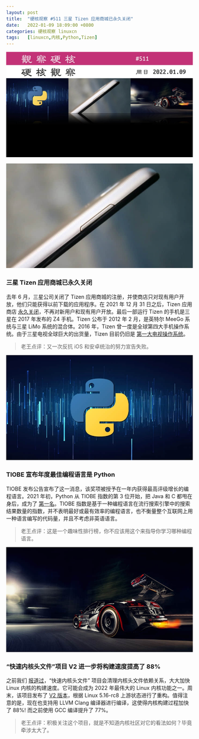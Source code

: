 ```yaml
---
layout: post
title:	"硬核观察 #511 三星 Tizen 应用商城已永久关闭"
date:	2022-01-09 18:09:00 +0800 
categories:	硬核观察 linuxcn 
tags:	[linuxcn,内核,Python,Tizen]
---
```



![](/Asserts/Images/album/202201/09/180745jood56e566t66z4t.jpg)


![](/Asserts/Images/album/202201/09/180758fs6616vtf08dwunz.jpg)


### 三星 Tizen 应用商城已永久关闭


去年 6 月，三星公司关闭了 Tizen 应用商城的注册，并使商店只对现有用户开放，他们只能获得以前下载的应用程序。在 2021 年 12 月 31 日之后，Tizen 应用商店 [永久关闭](https://www.gsmarena.com/samsung_shuts_down_the_tizen_app_store-news-52598.php)，不再对新用户和现有用户开放。最后一部运行 Tizen 的手机是三星在 2017 年发布的 Z4 手机。Tizen 公布于 2012 年 2 月，是英特尔 MeeGo 系统与三星 LiMo 系统的混合体。2016 年，Tizen 曾一度是全球第四大手机操作系统。由于三星电视全球巨大的出货量，Tizen 目前仍旧是 [第一大电视操作系统](https://www.businesswire.com/news/home/20210316005396/en/Strategy-Analytics-Samsungs-Tizen-Smart-TV-Streaming-Platform-Scaled-New-Heights-in-2020)。



> 
> 老王点评：又一次反抗 iOS 和安卓统治的努力宣告失败。
> 
> 
> 


![](/Asserts/Images/album/202201/09/180807zaa7fsc5n4c7nsg8.jpg)


### TIOBE 宣布年度最佳编程语言是 Python


TIOBE 发布公告宣布了这一消息，该奖项被授予在一年内获得最高评级增长的编程语言。2021 年初，Python 从 TIOBE 指数的第 3 位开始，把 Java 和 C 都甩在身后，成为了 [第一名](https://www.tiobe.com/tiobe-index/)。TIOBE 指数是基于一种编程语言在流行搜索引擎中的搜索结果数量的指数，并不表明最好或最有效率的编程语言，也不衡量整个互联网上用一种语言编写的代码量，并且不考虑非英语语言。



> 
> 老王点评：这是一个趣味性排行榜，你不应该用这个来指导你学习哪种编程语言。
> 
> 
> 


![](/Asserts/Images/album/202201/09/180824p6j6cqgpdwdcjjoz.jpg)


### “快速内核头文件”项目 V2 进一步将构建速度提高了 88%


之前我们 [报道过](/article-14144-1.html)，“快速内核头文件” 项目会清理内核头文件依赖关系，大大加快 Linux 内核的构建速度。它可能会成为 2022 年最伟大的 Linux 内核功能之一。周末，该项目发布了 [V2 版本](https://lore.kernel.org/lkml/Ydm7ReZWQPrbIugn@gmail.com/)，根据 Linux 5.16-rc8 上游状态进行了重构。值得注意的是，现在也支持用 LLVM Clang 编译器进行编译，这使得内核构建过程加快了 88%! 而之前使用 GCC 编译提升了 77%。



> 
> 老王点评：积极关注这个项目，就是不知道内核社区对它的看法如何？毕竟牵涉太大了。
> 
> 
>

